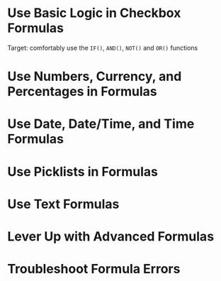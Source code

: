 # Use Basic Logic in Checkbox Formulas

Target: comfortably use the `IF()`, `AND()`, `NOT()` and `OR()` functions



# Use Numbers, Currency, and Percentages in Formulas

# Use Date, Date/Time, and Time Formulas

# Use Picklists in Formulas

# Use Text Formulas

# Lever Up with Advanced Formulas

# Troubleshoot Formula Errors
